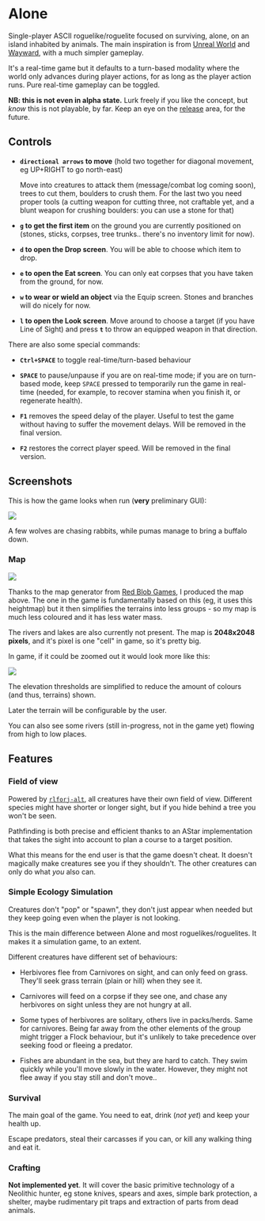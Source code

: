 # Alone

Single-player ASCII roguelike/roguelite focused on surviving, alone, on an island inhabited by animals.
The main inspiration is from [Unreal World](http://unrealworld.fi) and [Wayward](http://www.waywardgame.com),
with a much simpler gameplay.

It's a real-time game but it defaults to a turn-based modality where the world only advances during player actions,
for as long as the player action runs. Pure real-time gameplay can be toggled.

**NB: this is not even in alpha state.** Lurk freely if you like the concept, but *know* this is not playable,
by far.
Keep an eye on the [release](https://github.com/fabioticconi/alone-the-roguelite/releases) area, for the future.

## Controls

* **`directional arrows` to move** (hold two together for diagonal movement, eg UP+RIGHT to go north-east)

  Move into creatures to attack them (message/combat log coming soon), trees to cut them, boulders to crush them.
  For the last two you need proper tools (a cutting weapon for cutting three, not craftable yet, and a blunt weapon
  for crushing boulders: you can use a stone for that)
  
* **`g` to get the first item** on the ground you are currently positioned on (stones, sticks, corpses, tree trunks..
  there's no inventory limit for now).
  
* **`d` to open the Drop screen**. You will be able to choose which item to drop.

* **`e` to open the Eat screen**. You can only eat corpses that you have taken from the ground, for now.

* **`w` to wear or wield an object** via the Equip screen. Stones and branches will do nicely for now.
  
* **`l` to open the Look screen**. Move around to choose a target (if you have Line of Sight) and press **`t`** to throw
  an equipped weapon in that direction.
  
There are also some special commands:

* **`Ctrl+SPACE`** to toggle real-time/turn-based behaviour

* **`SPACE`** to pause/unpause if you are on real-time mode; if you are on turn-based mode, keep `SPACE`
  pressed to temporarily run the game in real-time (needed, for example, to recover stamina when you finish it,
  or regenerate health).
  
* **`F1`** removes the speed delay of the player. Useful to test the game without having to suffer the movement delays.
  Will be removed in the final version.
  
* **`F2`** restores the correct player speed.
  Will be removed in the final version.
  
## Screenshots

This is how the game looks when run (**very** preliminary GUI):

![](screenshots/gameplay.gif)

A few wolves are chasing rabbits, while pumas manage to bring a buffalo down.

### Map

![](screenshots/orig_map.png)

Thanks to the map generator from [Red Blob Games](https://www.redblobgames.com/), I produced the map above. The one in
the game is fundamentally based on this (eg, it uses this heightmap) but it then simplifies the terrains into less
groups - so my map is much less coloured and it has less water mass.

The rivers and lakes are also currently not present. The map is **2048x2048 pixels**, and it's pixel is one "cell" in
game, so it's pretty big.

In game, if it could be zoomed out it would look more like this:

![](screenshots/map.png)

The elevation thresholds are simplified to reduce the amount of colours (and thus, terrains) shown.

Later the terrain will be configurable by the user.

You can also see some rivers (still in-progress, not in the game yet) flowing from high to low places.

## Features

### Field of view

Powered by [`rlforj-alt`](http://github.com/fabioticconi/rlforj-alt), all creatures have their own field of view.
Different species might have shorter or longer sight, but if you hide behind a tree you won't be seen.

Pathfinding is both precise and efficient thanks to an AStar implementation that takes the sight into account
to plan a course to a target position.

What this means for the end user is that the game doesn't cheat. It doesn't magically make creatures see you
if they shouldn't. The other creatures can only do what *you* also can.

### Simple Ecology Simulation

Creatures don't "pop" or "spawn", they don't just appear when needed but they keep going even when the
player is not looking.

This is the main difference between Alone and most roguelikes/roguelites. It makes it a simulation game, to an extent.

Different creatures have different set of behaviours:

* Herbivores flee from Carnivores on sight, and can only feed on grass. They'll seek grass terrain (plain or hill)
  when they see it.
   
* Carnivores will feed on a corpse if they see one, and chase any herbivores on sight unless they are not hungry at all.

* Some types of herbivores are solitary, others live in packs/herds. Same for carnivores. Being far away from the
  other elements of the group might trigger a Flock behaviour, but it's unlikely to take precedence over seeking food
  or fleeing a predator.
  
* Fishes are abundant in the sea, but they are hard to catch. They swim quickly while you'll move slowly in the water.
  However, they might not flee away if you stay still and don't move..

### Survival

The main goal of the game. You need to eat, drink (*not yet*) and keep your health up.

Escape predators, steal their carcasses if you can, or kill any walking thing and eat it.

### Crafting

**Not implemented yet**. It will cover the basic primitive technology of a Neolithic hunter, eg stone knives, spears and axes,
simple bark protection, a shelter, maybe rudimentary pit traps and extraction of parts from dead animals.
